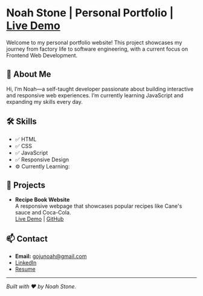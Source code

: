 # Noah Stone | Personal Portfolio | [Live Demo](https://www.noah-stone.netlify.app/)

Welcome to my personal portfolio website! This project showcases my journey from factory life to software engineering, with a current focus on Frontend Web Development.

## 🚀 About Me

Hi, I’m Noah—a self-taught developer passionate about building interactive and responsive web experiences. I’m currently learning JavaScript and expanding my skills every day.

## 🛠️ Skills

- ✅ HTML
- ✅ CSS
- ✅ JavaScript
- ✅ Responsive Design
- ⚙️ Currently Learning: 

## 💼 Projects

- **Recipe Book Website**  
  A responsive webpage that showcases popular recipes like Cane's sauce and Coca-Cola.  
  [Live Demo](#) | [GitHub](#)


## 📫 Contact

- **Email:** gojunoah@gmail.com
- [LinkedIn](#linkedin.com/in/noah-stone-5b3689190/)
- [Resume](#)

---

_Built with ❤️ by Noah Stone._
